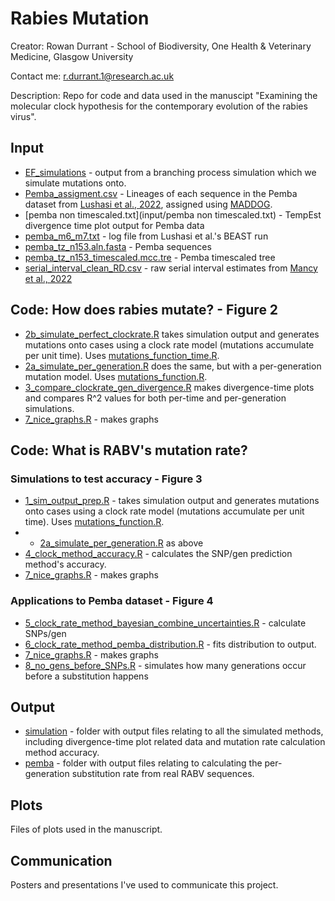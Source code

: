 # Rabies Mutation
Creator: Rowan Durrant - School of Biodiversity, One Health & Veterinary Medicine, Glasgow University

Contact me: r.durrant.1@research.ac.uk

Description: Repo for code and data used in the manuscipt "Examining the molecular clock hypothesis for the contemporary evolution of the rabies virus".


## Input
- [EF_simulations](input/EF_simulations) - output from a branching process simulation which we simulate mutations onto.
- [Pemba_assigment.csv](input/Pemba_assignment.csv) - Lineages of each sequence in the Pemba dataset from [Lushasi et al., 2022](https://www.medrxiv.org/content/10.1101/2022.11.24.22282675v1), assigned using [MADDOG](https://github.com/KathrynCampbell/MADDOG).
- [pemba non timescaled.txt](input/pemba non timescaled.txt) - TempEst divergence time plot output for Pemba data
- [pemba_m6_m7.txt](pemba_m6_m7.txt) - log file from Lushasi et al.'s BEAST run
- [pemba_tz_n153.aln.fasta](input/pemba_tz_n153.aln.fasta) - Pemba sequences
- [pemba_tz_n153_timescaled.mcc.tre](input/pemba_tz_n153_timescaled.mcc.tre) - Pemba timescaled tree
- [serial_interval_clean_RD.csv](input/serial_interval_clean_RD.csv) - raw serial interval estimates from [Mancy et al., 2022](https://www.science.org/doi/full/10.1126/science.abn0713?casa_token=f7QDp2hi9VIAAAAA%3ASbD1Sm1BYnB8bPi42OmQ1B5cF5WqDv9hPxQ6QjHMZNB7YE87lpHq6suaqpIZdN8Iw2yGVx6EaedvgUbQ)


## Code: How does rabies mutate? - Figure 2
- [2b_simulate_perfect_clockrate.R](code/2b_simulate_perfect_clockrate.R) takes simulation output and generates mutations onto cases using a clock rate model (mutations accumulate per unit time). Uses [mutations_function_time.R](code/mutations_function_time.R).
- [2a_simulate_per_generation.R](code/2a_simulate_per_generation.R) does the same, but with a per-generation mutation model. Uses [mutations_function.R](code/mutations_function.R).
- [3_compare_clockrate_gen_divergence.R](code/3_compare_clockrate_gen_divergence.R) makes divergence-time plots and compares R^2 values for both per-time and per-generation simulations.
- [7_nice_graphs.R](code/7_nice_graphs.R) - makes graphs

## Code: What is RABV's mutation rate?
### Simulations to test accuracy - Figure 3
- [1_sim_output_prep.R](code/1_sim_output_prep.R) - takes simulation output and generates mutations onto cases using a clock rate model (mutations accumulate per unit time). Uses [mutations_function.R](code/mutations_function.R).
- - [2a_simulate_per_generation.R](code/2a_simulate_per_generation.R) as above
- [4_clock_method_accuracy.R](code/4_clock_method_accuracy.R) - calculates the SNP/gen prediction method's accuracy.
- [7_nice_graphs.R](code/7_nice_graphs.R) - makes graphs

### Applications to Pemba dataset - Figure 4
- [5_clock_rate_method_bayesian_combine_uncertainties.R](code/5_clock_rate_method_bayesian_combine_uncertainties.R) - calculate SNPs/gen
- [6_clock_rate_method_pemba_distribution.R](code/6_clock_rate_method_pemba_distribution.R) - fits distribution to output.
- [7_nice_graphs.R](code/7_nice_graphs.R) - makes graphs
- [8_no_gens_before_SNPs.R](code/8_no_gens_before_SNPs.R) - simulates how many generations occur before a substitution happens

## Output
- [simulation](output/simulation) - folder with output files relating to all the simulated methods, including divergence-time plot related data and mutation rate calculation method accuracy.
- [pemba](output/pemba) - folder with output files relating to calculating the per-generation substitution rate from real RABV sequences.

## Plots
Files of plots used in the manuscript.

## Communication
Posters and presentations I've used to communicate this project.
